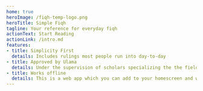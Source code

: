 ```yaml
---
home: true
heroImage: /fiqh-temp-logo.png
heroTitle: Simple Fiqh
tagline: Your reference for everyday fiqh
actionText: Start Reading
actionLink: /intro.md
features:
- title: Simplicity First
  details: Includes rulings most people run into day-to-day
- title: Approved by Ulama
  details: Under the supervision of scholars specializing the the field of Islamic jurisprudence
- title: Works offline
  details: This is a web app which you can add to your homescreen and will work even without an internet connection
---
```


